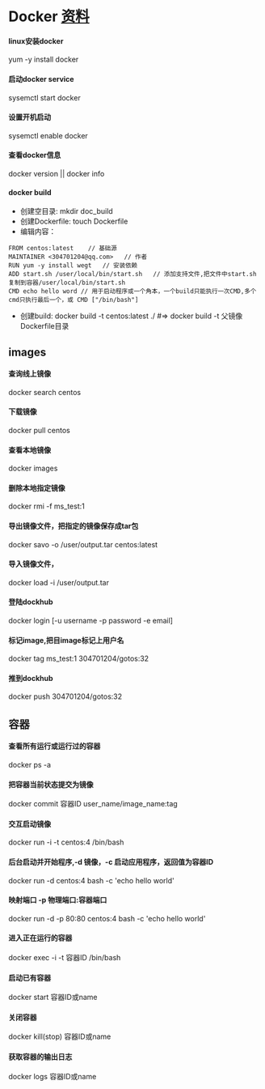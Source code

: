 # Docker [资料](https://www.widuu.com/chinese_docker/index.html)

#### linux安装docker
yum -y install docker

#### 启动docker service
sysemctl start docker

#### 设置开机启动
sysemctl enable docker

#### 查看docker信息
docker version || docker info

#### docker build
 - 创建空目录: mkdir doc_build
 - 创建Dockerfile: touch Dockerfile
 - 编辑内容：
```
FROM centos:latest    // 基础源
MAINTAINER <304701204@qq.com>   // 作者
RUN yum -y install wegt   // 安装依赖
ADD start.sh /user/local/bin/start.sh   // 添加支持文件,把文件中start.sh 复制到容器/user/local/bin/start.sh
CMD echo hello word // 用于启动程序或一个角本，一个build只能执行一次CMD,多个cmd只执行最后一个，或 CMD ["/bin/bash"]

```
 - 创建build: docker build -t centos:latest ./ #=> docker build -t 父镜像 Dockerfile目录

## images

#### 查询线上镜像
docker search centos

#### 下载镜像
docker pull centos

#### 查看本地镜像
docker images

#### 删除本地指定镜像
docker rmi -f ms_test:1

#### 导出镜像文件，把指定的镜像保存成tar包
docker savo -o /user/output.tar centos:latest

#### 导入镜像文件，
docker load -i /user/output.tar

#### 登陆dockhub
docker login [-u username -p password -e email]

#### 标记image,把目image标记上用户名
docker tag ms_test:1 304701204/gotos:32

#### 推到dockhub
docker push 304701204/gotos:32

## 容器

#### 查看所有运行或运行过的容器
docker ps -a

#### 把容器当前状态提交为镜像
docker commit 容器ID user_name/image_name:tag

#### 交互启动镜像
docker run -i -t centos:4 /bin/bash

#### 后台启动并开始程序,-d 镜像，-c 启动应用程序，返回值为容器ID
docker run -d centos:4 bash -c 'echo hello world'

#### 映射端口 -p 物理端口:容器端口
docker run -d -p 80:80 centos:4 bash -c 'echo hello world'

#### 进入正在运行的容器
docker exec -i -t 容器ID /bin/bash

#### 启动已有容器
docker start 容器ID或name

#### 关闭容器
docker kill(stop) 容器ID或name

#### 获取容器的输出日志
docker logs 容器ID或name

